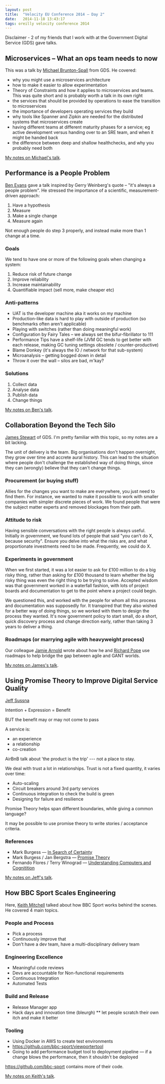 ```yaml
---
layout: post
title:  "Velocity EU Conference 2014 – Day 2"
date:   2014-11-18 13:43:17
tags: oreilly velocity conference 2014
---
```

Disclaimer - 2 of my friends that I work with at the Government Digital Service (GDS) gave talks.

## Microservices – What an ops team needs to now

This was a talk by [Michael Brunton-Spall](https://twitter.com/bruntonspall) from GDS. He covered:

- why you might use a microservices architecture
- how to make it easier to allow experimentation
- Theory of Constraints and how it applies to microservices and teams. This was quite short and is probably worth a talk in its own right
- the services that should be provided by operations to ease the transition to microservices
- the importance of developers operating services they build
- why tools like Spanner and Zipkin are needed for the distributed systems that microservices create
- having different teams at different maturity phases for a service; eg active development versus handing over to an SRE team, and when it might be handed back
- the difference between deep and shallow healthchecks, and why you probably need both

[My notes on Michael's talk](https://flic.kr/p/pPuwiS).

## Performance is a People Problem

[Ben Evans](https://twitter.com/kittylyst) gave a talk inspired by Gerry Weinberg's quote – "it's always a people problem". He stressed the importance of a scientific, measurement-driven approach:

1. Have a hypothesis
1. Measure
1. Make a single change
1. Measure again

Not enough people do step 3 properly, and instead make more than 1 change at a time.

### Goals

We tend to have one or more of the following goals when changing a system:

1. Reduce risk of future change
1. Improve reliability
1. Increase maintainability
1. Quantifiable impact (sell more, make cheaper etc)

### Anti-patterns

- UAT is the developer machine aka it works on my machine
- Production-like data is hard to play with outside of production (so benchmarks often aren't applicable)
- Playing with switches (rather than doing meaningful work)
- Configuration by Fairy Tales – we always set the bifur-fibrillator to 111
- Performance Tips have a shelf-life (JVM GC tends to get better with each release, making GC tuning settings obsolete / counter-productive)
- Blame Donkey (it's always the IO / network for that sub-system)
- Microanalysis – getting bogged down in detail
- Throw it over the wall – silos are bad, m'kay?

### Solutions

1. Collect data
1. Analyse data
1. Publish data
1. Change things

[My notes on Ben's talk](https://flic.kr/p/pPwPdt).

## Collaboration Beyond the Tech Silo

[James Stewart](https://twitter.com/jystewart) of GDS. I'm pretty familiar with this topic, so my notes are a bit lacking.

The unit of delivery is the team. Big organisations don't happen overnight, they grow over time and accrete aural history. This can lead to the situation where people don't challenge the established way of doing things, since they can (wrongly) believe that they can't change things.

### Procurement (or buying stuff)

Allies for the changes you want to make are everywhere, you just need to find them. For instance, we wanted to make it possible to work with smaller companies with simpler discrete pieces of work. We found people that were the subject matter experts and removed blockages from their path.

### Attitude to risk

Having sensible conversations with the right people is always useful. Initially in government, we found lots of people that said "you can't do X, because security". Ensure you delve into what the risks are, and what proportionate investments need to be made. Frequently, we could do X.

### Experiments in government

When we first started, it was a lot easier to ask for £100 million to do a big risky thing, rather than asking for £100 thousand to learn whether the big risky thing was even the right thing to be trying to solve. Accepted wisdom was that government worked in a waterfall fashion, with lots of project boards and documentation to get to the point where a project could begin.

We questioned this, and worked with the people for whom all this process and documentation was supposedly for. It transpired that they also wished for a better way of doing things, so we worked with them to design the process they wanted. It's now government policy to start small, do a short, quick discovery process and change direction early, rather than taking 3 years to deliver a thing.

### Roadmaps (or marrying agile with heavyweight process)

Our colleague [Jamie Arnold](https://twitter.com/itsallgonewrong) wrote about how he and [Richard Pope](https://twitter.com/memespring) use roadmaps to help bridge the gap between agile and GANT worlds.

[My notes on James's talk](https://flic.kr/p/pa8yNC).

## Using Promise Theory to Improve Digital Service Quality

[Jeff Sussna](https://twitter.com/jeffsusna) 

Intention + Expression = Benefit

BUT the benefit may or may not come to pass

A service is:

- an experience
- a relationship
- co-creation

AirBnB talk about 'the product is the trip' --- not a place to stay.

We deal with trust a lot in relationships. Trust is not a fixed quantity, it varies over time:

- Auto-scaling
- Circuit breakers around 3rd party services
- Continuous integration to check the build is green
- Designing for failure and resilience

Promise Theory helps span different boundaries, while giving a common language?

It may be possible to use promise theory to write stories / acceptance criteria.

### References
- Mark Burgess — [In Search of Certainty](http://www.amazon.co.uk/In-Search-Certainty-Information-Infrastructure-ebook/dp/B00ENEEWYO)
- Mark Burgess / Jan Bergstra — [Promise Theory](http://www.amazon.co.uk/Promise-Theory-Principles-Applications-1/dp/1495437779/ref=asap_B001IXTSLU?ie=UTF8)
- Fernando Flores / Terry Winograd — [Understanding Computers and Cognitition](http://www.amazon.co.uk/Understanding-Computers-Cognition-Foundation-Design/dp/0201112973)

[My notes on Jeff's talk](https://flic.kr/p/pabBdS).

## How BBC Sport Scales Engineering

Here, [Keith Mitchell](https://twitter.com/specialized) talked about how BBC Sport works behind the scenes. He covered 4 main topics.

### People and Process
* Pick a process
* Continuously improve that
* Don't have a dev team, have a multi-disciplinary delivery team
 
### Engineering Excellence
* Meaningful code reviews
* Devs are accountable for Non-functional requirements
* Continuous Integration
* Automated Tests
 
### Build and Release
* Release Manager app
* Hack days and innovation time (bleurgh)
** let people scratch their own itch and make it better
 
### Tooling
* Using Docker in AWS to create test environments
* https://github.com/bbc-sport/viewportertool
* Going to add performance budget tool to deployment pipeline — if a change blows the performance, then it shouldn't be deployed
 
https://github.com/bbc-sport contains more of their code.

[My notes on Keith's talk](https://flic.kr/p/pPyX9M).
